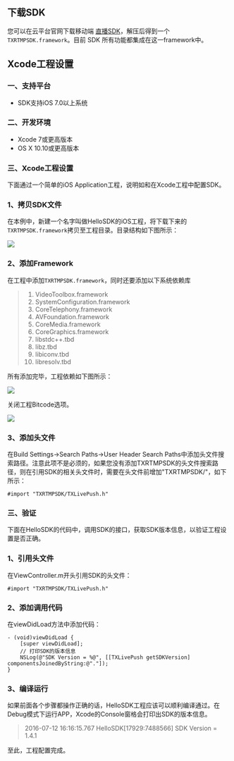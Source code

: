 ## 下载SDK

您可以在云平台官网下载移动端 [直播SDK](http://tce.fsphere.cn/doc/api/258/6172)，解压后得到一个`TXRTMPSDK.framework`。目前 SDK 所有功能都集成在这一framework中。

## Xcode工程设置

### 一、支持平台

+ SDK支持iOS 7.0以上系统

### 二、开发环境

+ Xcode 7或更高版本
+ OS X 10.10或更高版本

### 三、Xcode工程设置

下面通过一个简单的iOS Application工程，说明如和在Xcode工程中配置SDK。

### 1、拷贝SDK文件

在本例中，新建一个名字叫做HelloSDK的iOS工程，将下载下来的`TXRTMPSDK.framework`拷贝至工程目录。目录结构如下图所示：

![](https://mccdn.qcloud.com/static/img/235308a7d33f2f8c921a048737899c24/image.png)

### 2、添加Framework

在工程中添加`TXRTMPSDK.framework`，同时还要添加以下系统依赖库

> 1. VideoToolbox.framework
> 2. SystemConfiguration.framework
> 3. CoreTelephony.framework
> 4. AVFoundation.framework
> 5. CoreMedia.framework
> 6. CoreGraphics.framework
> 7. libstdc++.tbd
> 8. libz.tbd
> 9. libiconv.tbd
> 10. libresolv.tbd

所有添加完毕，工程依赖如下图所示：

![](https://mc.qcloudimg.com/static/img/0e012a7ab67e833eb33aec1e02f5d86b/image.jpg)

关闭工程Bitcode选项。

![](https://mccdn.qcloud.com/static/img/4298f90507a749625d7e92cc9004c1b1/image.png)

### 3、添加头文件
在Build Settings->Search Paths->User Header Search Paths中添加头文件搜索路径。注意此项不是必须的，如果您没有添加TXRTMPSDK的头文件搜索路径，则在引用SDK的相关头文件时，需要在头文件前增加"TXRTMPSDK/"，如下所示：
```
#import "TXRTMPSDK/TXLivePush.h"
```

### 三、验证

下面在HelloSDK的代码中，调用SDK的接口，获取SDK版本信息，以验证工程设置是否正确。

### 1、引用头文件

在ViewController.m开头引用SDK的头文件：

```
#import "TXRTMPSDK/TXLivePush.h"
```

### 2、添加调用代码

在viewDidLoad方法中添加代码：

```
- (void)viewDidLoad {
    [super viewDidLoad];
    // 打印SDK的版本信息
    NSLog(@"SDK Version = %@", [[TXLivePush getSDKVersion] componentsJoinedByString:@"."]);
}
```

### 3、编译运行

如果前面各个步骤都操作正确的话，HelloSDK工程应该可以顺利编译通过。在Debug模式下运行APP，Xcode的Console窗格会打印出SDK的版本信息。

> 2016-07-12 16:16:15.767 HelloSDK[17929:7488566] SDK Version = 1.4.1

至此，工程配置完成。
